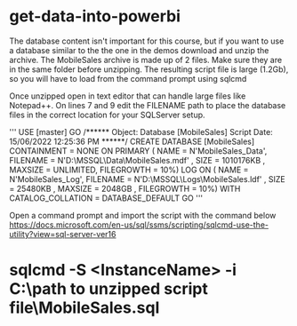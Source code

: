 # get-data-into-powerbi

The database content isn't important for this course, but if you want to use a database similar to the the one in the demos download and unzip the archive. 
The MobileSales archive is made up of 2 files. Make sure they are in the same folder before unzipping. The resulting script file is large (1.2Gb), 
so you will have to load from the command prompt using sqlcmd

Once unzipped open in text editor that can handle large files like Notepad++. On lines 7 and 9 edit the FILENAME path to place the database files in the correct 
location for your SQLServer setup.

'''
USE [master]
GO
/****** Object:  Database [MobileSales]    Script Date: 15/06/2022 12:25:36 PM ******/
CREATE DATABASE [MobileSales]
 CONTAINMENT = NONE
 ON  PRIMARY 
( NAME = N'MobileSales_Data', FILENAME = N'D:\MSSQL\Data\MobileSales.mdf' , SIZE = 1010176KB , MAXSIZE = UNLIMITED, FILEGROWTH = 10%)
 LOG ON 
( NAME = N'MobileSales_Log', FILENAME = N'D:\MSSQL\Logs\MobileSales.ldf' , SIZE = 25480KB , MAXSIZE = 2048GB , FILEGROWTH = 10%)
 WITH CATALOG_COLLATION = DATABASE_DEFAULT
GO
'''

Open a command prompt and import the script with the command below
https://docs.microsoft.com/en-us/sql/ssms/scripting/sqlcmd-use-the-utility?view=sql-server-ver16

# sqlcmd -S <ComputerName>\<InstanceName> -i C:\path to unzipped script file\MobileSales.sql
